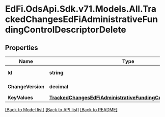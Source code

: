 # EdFi.OdsApi.Sdk.v71.Models.All.TrackedChangesEdFiAdministrativeFundingControlDescriptorDelete

## Properties

Name | Type | Description | Notes
------------ | ------------- | ------------- | -------------
**Id** | **string** | Resource identifier | [optional] 
**ChangeVersion** | **decimal** | Change version | [optional] 
**KeyValues** | [**TrackedChangesEdFiAdministrativeFundingControlDescriptorKey**](TrackedChangesEdFiAdministrativeFundingControlDescriptorKey.md) |  | [optional] 

[[Back to Model list]](../../README.md#documentation-for-models) [[Back to API list]](../../README.md#documentation-for-api-endpoints) [[Back to README]](../../README.md)


